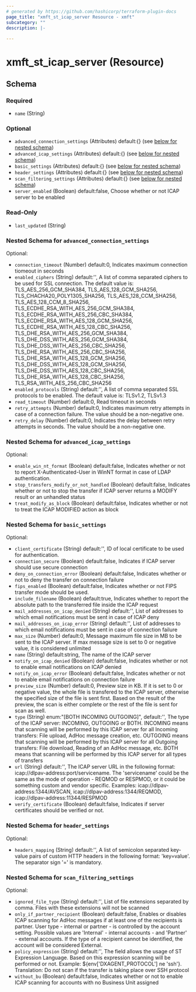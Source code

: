 ```yaml
---
# generated by https://github.com/hashicorp/terraform-plugin-docs
page_title: "xmft_st_icap_server Resource - xmft"
subcategory: ""
description: |-
  
---
```


# xmft_st_icap_server (Resource)





<!-- schema generated by tfplugindocs -->
## Schema

### Required

- `name` (String)

### Optional

- `advanced_connection_settings` (Attributes) default:{} (see [below for nested schema](#nestedatt--advanced_connection_settings))
- `advanced_icap_settings` (Attributes) default:{} (see [below for nested schema](#nestedatt--advanced_icap_settings))
- `basic_settings` (Attributes) default:{} (see [below for nested schema](#nestedatt--basic_settings))
- `header_settings` (Attributes) default:{} (see [below for nested schema](#nestedatt--header_settings))
- `scan_filtering_settings` (Attributes) default:{} (see [below for nested schema](#nestedatt--scan_filtering_settings))
- `server_enabled` (Boolean) default:false, Choose whether or not ICAP server to be enabled

### Read-Only

- `last_updated` (String)

<a id="nestedatt--advanced_connection_settings"></a>
### Nested Schema for `advanced_connection_settings`

Optional:

- `connection_timeout` (Number) default:0, Indicates maximum connection tiomeout in seconds
- `enabled_ciphers` (String) default:'', A list of comma separated ciphers to be used for SSL connection. The default value is: TLS_AES_256_GCM_SHA384, TLS_AES_128_GCM_SHA256, TLS_CHACHA20_POLY1305_SHA256, TLS_AES_128_CCM_SHA256, TLS_AES_128_CCM_8_SHA256, TLS_ECDHE_RSA_WITH_AES_256_GCM_SHA384, TLS_ECDHE_RSA_WITH_AES_256_CBC_SHA384, TLS_ECDHE_RSA_WITH_AES_128_GCM_SHA256, TLS_ECDHE_RSA_WITH_AES_128_CBC_SHA256, TLS_DHE_RSA_WITH_AES_256_GCM_SHA384, TLS_DHE_DSS_WITH_AES_256_GCM_SHA384, TLS_DHE_DSS_WITH_AES_256_CBC_SHA256, TLS_DHE_RSA_WITH_AES_256_CBC_SHA256, TLS_DHE_RSA_WITH_AES_128_GCM_SHA256, TLS_DHE_DSS_WITH_AES_128_GCM_SHA256, TLS_DHE_DSS_WITH_AES_128_CBC_SHA256, TLS_DHE_RSA_WITH_AES_128_CBC_SHA256, TLS_RSA_WITH_AES_256_CBC_SHA256
- `enabled_protocols` (String) default:'', A list of comma separated SSL protocols to be enabled. The default value is: TLSv1.2, TLSv1.3
- `read_timeout` (Number) default:0, Read timeout in seconds
- `retry_attempts` (Number) default:0, Indicates maximum retry attempts in case of a connection failure. The value should be a non-negative one.
- `retry_delay` (Number) default:0, Indicates the delay between retry attempts in seconds. The value should be a non-negative one.


<a id="nestedatt--advanced_icap_settings"></a>
### Nested Schema for `advanced_icap_settings`

Optional:

- `enable_win_nt_format` (Boolean) default:false, Indicates whether or not to report X-Authenticated-User in WinNT format in case of LDAP authentication.
- `stop_transfers_modify_or_not_handled` (Boolean) default:false, Indicates whether or not to stop the transfer if ICAP server returns a MODIFY result or an unhandled status
- `treat_modify_as_block` (Boolean) default:false, Indicates whether or not to treat the ICAP MODIFIED action as block


<a id="nestedatt--basic_settings"></a>
### Nested Schema for `basic_settings`

Optional:

- `client_certificate` (String) default:'', ID of local certificate to be used for authentication.
- `connection_secure` (Boolean) default:false, Indicates if ICAP server should use secure connection
- `deny_on_connection_error` (Boolean) default:false, Indicates whether or not to deny the transfer on connection failure
- `fips_enabled` (Boolean) default:false, Indicates whether or not FIPS transfer mode should be used.
- `include_filename` (Boolean) default:true, Indicates whether to report the absolute path to the transferred file inside the ICAP request
- `mail_addresses_on_icap_denied` (String) default:'', List of addresses to which email notifications must be sent in case of ICAP deny
- `mail_addresses_on_icap_error` (String) default:'', List of addresses to which email notifications must be sent in case of connection failure
- `max_size` (Number) default:0, Message maximum file size in MB to be sent to the ICAP server. If max message size is set to 0 or negative value, it is considered unlimited
- `name` (String) default:string, The name of the ICAP server
- `notify_on_icap_denied` (Boolean) default:false, Indicates whether or not to enable email notifications on ICAP denied
- `notify_on_icap_error` (Boolean) default:false, Indicates whether or not to enable email notifications on connection failure
- `preview_size` (Number) default:0, Preview size in KB. If it is set to 0 or negative value, the whole file is transfered to the ICAP server, otherwise the specified size of the file is sent first. Based on the result of the preview, the scan is either complete or the rest of the file is sent for scan as well.
- `type` (String) enum:"[BOTH INCOMING OUTGOING]", default:'', The type of the ICAP server: INCOMING, OUTGOING or BOTH. INCOMING means that scanning will be performed by this ICAP server for all Incoming transfers: File upload, AdHoc message creation, etc. OUTGOING means that scanning will be performed by this ICAP server for all Outgoing transfers: File download, Reading of an AdHoc message, etc. BOTH means that scanning will be performed by this ICAP server for all types of transfers
- `url` (String) default:'', The ICAP server URL in the following format: icap://dlpav-address:port/servicename. The 'servicename' could be the same as the mode of operation - REQMOD or RESPMOD, or it could be something custom and vendor specific. Examples: icap://dlpav-address:1344/AVSCAN, icap://dlpav-address:1344/REQMOD, icap://dlpav-address:11344/RESPMOD
- `verify_certificate` (Boolean) default:false, Indicates if server certificates should be verified or not.


<a id="nestedatt--header_settings"></a>
### Nested Schema for `header_settings`

Optional:

- `headers_mapping` (String) default:'', A list of semicolon separated key-value pairs of custom HTTP headers in the following format: 'key=value'. The separator sign '=' is mandatory.


<a id="nestedatt--scan_filtering_settings"></a>
### Nested Schema for `scan_filtering_settings`

Optional:

- `ignored_file_type` (String) default:'', List of file extensions separated by comma. Files with these extensions will not be scanned
- `only_if_partner_recipient` (Boolean) default:false, Enables or disables ICAP scanning for AdHoc messages if at least one of the recipients is partner. User type - internal or partner - is controlled by the account setting. Possible values are 'Internal' - internal accounts - and 'Partner' - external accounts. If the type of a recipient cannot be identified, the account will be considered External.
- `policy_expression` (String) default:'', The field allows the usage of ST Expression Language. Based on this expression scanning will be performed or not. Example: ${env['DXAGENT_PROTOCOL'] ne 'ssh'}. Translation: Do not scan if the transfer is taking place over SSH protocol
- `without_bu` (Boolean) default:false, Indicates whether or not to enable ICAP scanning for accounts with no Business Unit assigned
